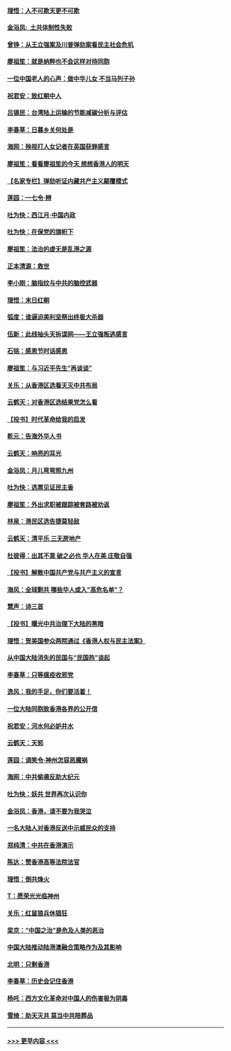 #### [理悟：人不可欺天更不可欺](../pages/nsc993/n11699657.md?t=12041833) 
#### [金浴凤:  土共体制性失败](../pages/nsc993/n11699361.md?t=12041833) 
#### [曾铮：从王立强案及川普弹劾案看民主社会危机](../pages/nsc993/n11699318.md?t=12041833) 
#### [廖祖笙：就是纳粹也不会这样对待同胞](../pages/nsc993/n11697658.md?t=12041833) 
#### [一位中国老人的心声：做中华儿女 不当马列子孙](../pages/nsc993/n11697525.md?t=12041833) 
#### [祝君安：致红朝中人](../pages/nsc993/n11697518.md?t=12041833) 
#### [吕锡民：台湾陆上运输的节能减碳分析与评估](../pages/nsc993/n11694983.md?t=12041833) 
#### [李春草：日暮乡关何处是](../pages/nsc993/n11694805.md?t=12041833) 
#### [海网：殃视打人女记者在英国获罪感言](../pages/nsc993/n11693832.md?t=12041833) 
#### [廖祖笙：看看廖祖笙的今天 想想香港人的明天](../pages/nsc993/n11693707.md?t=12041833) 
#### [【名家专栏】弹劾听证内藏共产主义颠覆模式](../pages/nsc993/n11693563.md?t=12041833) 
#### [莲园：一七令‧辨](../pages/nsc993/n11692558.md?t=12041833) 
#### [吐为快：西江月·中国内政](../pages/nsc993/n11692071.md?t=12041833) 
#### [吐为快：在保党的旗帜下](../pages/nsc993/n11691188.md?t=12041833) 
#### [廖祖笙：法治的虚无是乱港之源](../pages/nsc993/n11690605.md?t=12041833) 
#### [正本清源：救世](../pages/nsc993/n11689134.md?t=12041833) 
#### [李小刚：脑指纹与中共的脑控武器](../pages/nsc993/n11688900.md?t=12041833) 
#### [理悟：末日红朝](../pages/nsc993/n11688829.md?t=12041833) 
#### [弧度：谁逼迫美利坚祭出终极大杀器](../pages/nsc993/n11688735.md?t=12041833) 
#### [伍新：此线抽头天拆谍网——王立强叛逃感言](../pages/nsc993/n11687981.md?t=12041833) 
#### [石铭：感恩节时话感恩](../pages/nsc993/n11687568.md?t=12041833) 
#### [廖祖笙：与习近平先生“再谈谈”](../pages/nsc993/n11687005.md?t=12041833) 
#### [关乐：从香港区选看天灭中共布局](../pages/nsc993/n11686647.md?t=12041833) 
#### [云鹤天：对香港区选结果党怎么看](../pages/nsc993/n11686216.md?t=12041833) 
#### [【投书】时代革命给我的启发](../pages/nsc993/n11684287.md?t=12041833) 
#### [乾元：告海外华人书](../pages/nsc993/n11684044.md?t=12041833) 
#### [云鹤天：响亮的耳光](../pages/nsc993/n11684254.md?t=12041833) 
#### [金浴凤：月儿弯弯照九州](../pages/nsc993/n11684231.md?t=12041833) 
#### [吐为快：选票见证民主香](../pages/nsc993/n11684206.md?t=12041833) 
#### [廖祖笙：外出求职被跟踪被套路被劝返](../pages/nsc993/n11683874.md?t=12041833) 
#### [林泉：港民区选告捷莫轻敌](../pages/nsc993/n11683930.md?t=12041833) 
#### [云鹤天：清平乐 三无房地产](../pages/nsc993/n11681521.md?t=12041833) 
#### [杜彼得：出其不意 破之必也 华人在美 庄敬自强](../pages/nsc993/n11679554.md?t=12041833) 
#### [【投书】解散中国共产党与共产主义的宣言](../pages/nsc993/n11679177.md?t=12041833) 
#### [海风：全球剿共 哪些华人或入“高危名单”？](../pages/nsc993/n11678617.md?t=12041833) 
#### [慧声：诗三首](../pages/nsc993/n11678848.md?t=12041833) 
#### [【投书】曝光中共治理下大陆的黑暗](../pages/nsc993/n11678674.md?t=12041833) 
#### [理悟：贺美国参众两院通过《香港人权与民主法案》](../pages/nsc993/n11678104.md?t=12041833) 
#### [从中国大陆消失的民国与“民国热”谈起](../pages/nsc993/n11678075.md?t=12041833) 
#### [李春草：只等瘟疫收邪党](../pages/nsc993/n11677308.md?t=12041833) 
#### [逸风：我的手足，你们要活着！](../pages/nsc993/n11676352.md?t=12041833) 
#### [一位大陆同胞致香港各界的公开信](../pages/nsc993/n11675761.md?t=12041833) 
#### [祝君安：河水何必妒井水](../pages/nsc993/n11675746.md?t=12041833) 
#### [云鹤天：天怒](../pages/nsc993/n11675718.md?t=12041833) 
#### [莲园：调笑令‧神州怎容恶魔祸](../pages/nsc993/n11675648.md?t=12041833) 
#### [海网：中共偷袭反助大纪元](../pages/nsc993/n11673515.md?t=12041833) 
#### [吐为快：妖共 世界再次认识你](../pages/nsc993/n11673506.md?t=12041833) 
#### [金浴凤：香港，请不要为我哭泣](../pages/nsc993/n11673248.md?t=12041833) 
#### [一名大陆人对香港反送中示威民众的支持](../pages/nsc993/n11672615.md?t=12041833) 
#### [郑纯清：中共在香港演示](../pages/nsc993/n11670539.md?t=12041833) 
#### [陈达：赞香港高等法院法官](../pages/nsc993/n11669542.md?t=12041833) 
#### [理悟：倒共烽火](../pages/nsc993/n11668844.md?t=12041833) 
#### [T：愿荣光光临神州](../pages/nsc993/n11668421.md?t=12041833) 
#### [关乐：红鼠狼兵休猖狂](../pages/nsc993/n11668378.md?t=12041833) 
#### [梁京：“中国之治”是危及人类的恶治](../pages/nsc993/n11668328.md?t=12041833) 
#### [中国大陆推动陆港澳融合策略作为及其影响](../pages/nsc993/n11668157.md?t=12041833) 
#### [北明：只剩香港](../pages/nsc993/n11668002.md?t=12041833) 
#### [李春草：历史会记住香港](../pages/nsc993/n11667927.md?t=12041833) 
#### [杨吒：西方文化革命对中国人的伤害极为阴毒](../pages/nsc993/n11664521.md?t=12041833) 
#### [雪绮：助天灭共 莫当中共陪葬品](../pages/nsc993/n11662650.md?t=12041833) 

----
#### [ >>> 更早内容 <<< ](../indexes/nsc993-earlier.md)
